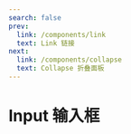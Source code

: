 ```yaml
---
search: false
prev:
  link: /components/link
  text: Link 链接
next:
  link: /components/collapse
  text: Collapse 折叠面板
---
```

# Input 输入框
